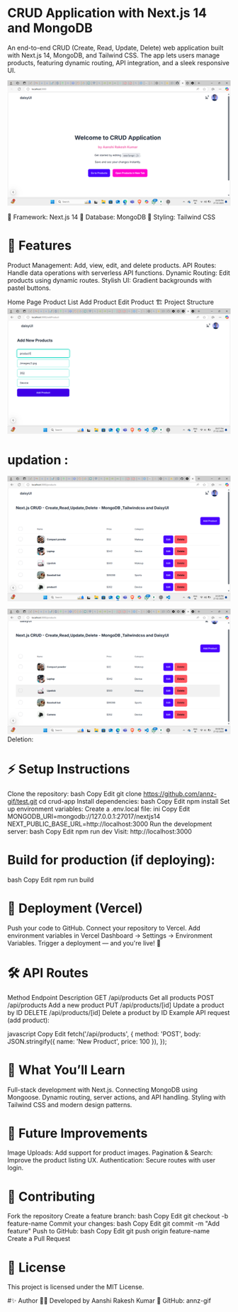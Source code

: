 # CRUD Application with Next.js 14 and MongoDB
An end-to-end CRUD (Create, Read, Update, Delete) web application built with Next.js 14, MongoDB, and Tailwind CSS. The app lets users manage products, featuring dynamic routing, API integration, and a sleek responsive UI.



![image alt](https://github.com/annz-gif/Crud-App/blob/9e346abc8e97e313952601f0425cb8b23e0041c9/Screenshot%20(40).png)


🔧 Framework: Next.js 14
📂 Database: MongoDB
🎨 Styling: Tailwind CSS

# 🚀 Features
Product Management: Add, view, edit, and delete products.
API Routes: Handle data operations with serverless API functions.
Dynamic Routing: Edit products using dynamic routes.
Stylish UI: Gradient backgrounds with pastel buttons.

Home Page	Product List
Add Product	Edit Product
🏗️ Project Structure
![image alt](https://github.com/annz-gif/Crud-App/blob/4cd20274e6a0861b463604c8ff92692995f6ec7d/Screenshot%20(38).png)

# updation :
![image alt](https://github.com/annz-gif/Crud-App/blob/1e9ff65692cbb2e7d11543568b3da93eb2d29415/Screenshot%20(41).png)

![image alt](https://github.com/annz-gif/Crud-App/blob/bff97dad53d86e721436b3f747b13490328d4cf1/Screenshot%20(39).png)
Deletion:

# ⚡ Setup Instructions
 Clone the repository:
bash
Copy
Edit
git clone https://github.com/annz-gif/test.git
cd crud-app
Install dependencies:
bash
Copy
Edit
npm install
Set up environment variables:
Create a .env.local file:
ini
Copy
Edit
MONGODB_URI=mongodb://127.0.0.1:27017/nextjs14
NEXT_PUBLIC_BASE_URL=http://localhost:3000
Run the development server:
bash
Copy
Edit
npm run dev
Visit: http://localhost:3000

# Build for production (if deploying):
bash
Copy
Edit
npm run build
# 🚀 Deployment (Vercel)
Push your code to GitHub.
Connect your repository to Vercel.
Add environment variables in Vercel Dashboard → Settings → Environment Variables.
Trigger a deployment — and you're live! 🎉
# 🛠️ API Routes
Method	Endpoint	Description
GET	/api/products	Get all products
POST	/api/products	Add a new product
PUT	/api/products/[id]	Update a product by ID
DELETE	/api/products/[id]	Delete a product by ID
Example API request (add product):

javascript
Copy
Edit
fetch('/api/products', {
  method: 'POST',
  body: JSON.stringify({ name: 'New Product', price: 100 }),
});
# 🚀 What You’ll Learn
Full-stack development with Next.js.
Connecting MongoDB using Mongoose.
Dynamic routing, server actions, and API handling.
Styling with Tailwind CSS and modern design patterns.
# 🤩 Future Improvements
Image Uploads: Add support for product images.
Pagination & Search: Improve the product listing UX.
Authentication: Secure routes with user login.
# 🤝 Contributing
Fork the repository
Create a feature branch:
bash
Copy
Edit
git checkout -b feature-name
Commit your changes:
bash
Copy
Edit
git commit -m "Add feature"
Push to GitHub:
bash
Copy
Edit
git push origin feature-name
Create a Pull Request
# 📜 License
This project is licensed under the MIT License.

#✨ Author
👩‍💻 Developed by Aanshi Rakesh Kumar
🔗 GitHub: annz-gif

